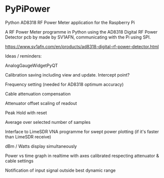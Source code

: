 # PyPiPower
Python AD8318 RF Power Meter application for the Raspberry Pi

A RF Power Meter programme in Python using the AD8318 Digital RF Power Detector pcb by made by SV1AFN, communicating with the Pi using SPI.

https://www.sv1afn.com/en/products/ad8318-digital-rf-power-detector.html

Ideas / reminders:

AnalogGaugeWidgetPyQT

Calibration saving including view and update.  Intercept point?

Frequency setting (needed for AD8318 optimum accuracy)

Cable attenuation compensation

Attenuator offset scaling of readout

Peak Hold with reset

Average over selected number of samples

Interface to LimeSDR VNA programme for swept power plotting (if it's faster than LimeSDR receive)

dBm / Watts display simultaneously

Power vs time graph in realtime with axes calibrated respecting attenuator & cable settings

Notification of input signal outside best dynamic range

